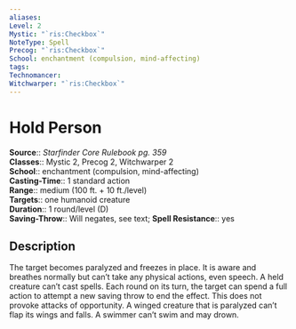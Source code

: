 ```yaml
---
aliases: 
Level: 2
Mystic: "`ris:Checkbox`"
NoteType: Spell
Precog: "`ris:Checkbox`"
School: enchantment (compulsion, mind-affecting) 
tags: 
Technomancer: 
Witchwarper: "`ris:Checkbox`"
---
```


# Hold Person

**Source**:: _Starfinder Core Rulebook pg. 359_  
**Classes**:: Mystic 2, Precog 2, Witchwarper 2  
**School**:: enchantment (compulsion, mind-affecting)  
**Casting-Time**:: 1 standard action  
**Range**:: medium (100 ft. + 10 ft./level)  
**Targets**:: one humanoid creature  
**Duration**:: 1 round/level (D)  
**Saving-Throw**:: Will negates, see text;
**Spell Resistance**:: yes

## Description

The target becomes paralyzed and freezes in place. It is aware and breathes normally but can’t take any physical actions, even speech. A held creature can’t cast spells. Each round on its turn, the target can spend a full action to attempt a new saving throw to end the effect. This does not provoke attacks of opportunity. A winged creature that is paralyzed can’t flap its wings and falls. A swimmer can’t swim and may drown.
